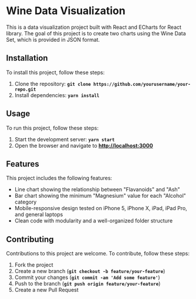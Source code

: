 # **Wine Data Visualization**

This is a data visualization project built with React and ECharts for React library. The goal of this project is to create two charts using the Wine Data Set, which is provided in JSON format.

## **Installation**

To install this project, follow these steps:

1. Clone the repository: **`git clone https://github.com/yourusername/your-repo.git`**
2. Install dependencies: **`yarn install`**

## **Usage**

To run this project, follow these steps:

1. Start the development server: **`yarn start`**
2. Open the browser and navigate to **[http://localhost:3000](http://localhost:3000/)**

## **Features**

This project includes the following features:

- Line chart showing the relationship between "Flavanoids" and "Ash"
- Bar chart showing the minimum "Magnesium" value for each "Alcohol" category
- Mobile-responsive design tested on iPhone 5, iPhone X, iPad, iPad Pro, and general laptops
- Clean code with modularity and a well-organized folder structure

## **Contributing**

Contributions to this project are welcome. To contribute, follow these steps:

1. Fork the project
2. Create a new branch (**`git checkout -b feature/your-feature`**)
3. Commit your changes (**`git commit -am 'Add some feature'`**)
4. Push to the branch (**`git push origin feature/your-feature`**)
5. Create a new Pull Request